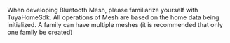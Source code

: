 When developing Bluetooth Mesh, please familiarize yourself with TuyaHomeSdk. All operations of Mesh are based on the home data being initialized.
A family can have multiple meshes (it is recommended that only one family be created)

